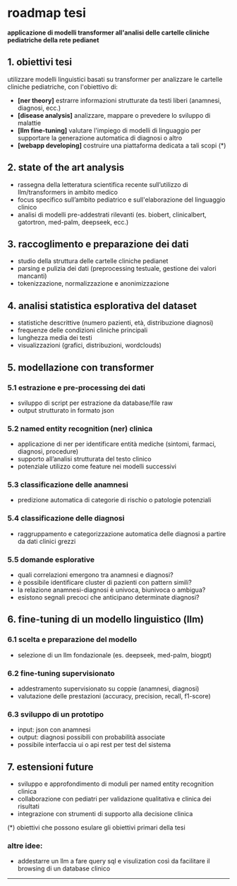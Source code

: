 # roadmap tesi  
**applicazione di modelli transformer all'analisi delle cartelle cliniche pediatriche della rete pedianet**

## 1. obiettivi tesi

utilizzare modelli linguistici basati su transformer per analizzare le cartelle cliniche pediatriche, con l'obiettivo di:

- **[ner theory]** estrarre informazioni strutturate da testi liberi (anamnesi, diagnosi, ecc.) 
- **[disease analysis]** analizzare, mappare o prevedere lo sviluppo di malattie
- **[llm fine-tuning]** valutare l'impiego di modelli di linguaggio per supportare la generazione automatica di diagnosi o altro
- **[webapp developing]** costruire una piattaforma dedicata a tali scopi (*)

## 2. state of the art analysis

- rassegna della letteratura scientifica recente sull’utilizzo di llm/transformers in ambito medico
- focus specifico sull’ambito pediatrico e sull'elaborazione del linguaggio clinico
- analisi di modelli pre-addestrati rilevanti (es. biobert, clinicalbert, gatortron, med-palm, deepseek, ecc.)

## 3. raccoglimento e preparazione dei dati

- studio della struttura delle cartelle cliniche pedianet
- parsing e pulizia dei dati (preprocessing testuale, gestione dei valori mancanti)
- tokenizzazione, normalizzazione e anonimizzazione

## 4. analisi statistica esplorativa del dataset

- statistiche descrittive (numero pazienti, età, distribuzione diagnosi)
- frequenze delle condizioni cliniche principali
- lunghezza media dei testi
- visualizzazioni (grafici, distribuzioni, wordclouds)

## 5. modellazione con transformer

### 5.1 estrazione e pre-processing dei dati

- sviluppo di script per estrazione da database/file raw
- output strutturato in formato json

### 5.2 named entity recognition (ner) clinica

- applicazione di ner per identificare entità mediche (sintomi, farmaci, diagnosi, procedure)
- supporto all’analisi strutturata del testo clinico
- potenziale utilizzo come feature nei modelli successivi

### 5.3 classificazione delle anamnesi

- predizione automatica di categorie di rischio o patologie potenziali

### 5.4 classificazione delle diagnosi

- raggruppamento e categorizzazione automatica delle diagnosi a partire da dati clinici grezzi

### 5.5 domande esplorative

- quali correlazioni emergono tra anamnesi e diagnosi?
- è possibile identificare cluster di pazienti con pattern simili?
- la relazione anamnesi-diagnosi è univoca, biunivoca o ambigua?
- esistono segnali precoci che anticipano determinate diagnosi?

## 6. fine-tuning di un modello linguistico (llm)

### 6.1 scelta e preparazione del modello

- selezione di un llm fondazionale (es. deepseek, med-palm, biogpt)

### 6.2 fine-tuning supervisionato

- addestramento supervisionato su coppie (anamnesi, diagnosi)
- valutazione delle prestazioni (accuracy, precision, recall, f1-score)

### 6.3 sviluppo di un prototipo

- input: json con anamnesi
- output: diagnosi possibili con probabilità associate
- possibile interfaccia ui o api rest per test del sistema

## 7. estensioni future

- sviluppo e approfondimento di moduli per named entity recognition clinica
- collaborazione con pediatri per validazione qualitativa e clinica dei risultati
- integrazione con strumenti di supporto alla decisione clinica

(*) obiettivi che possono esulare gli obiettivi primari della tesi


### altre idee:
- addestarre un llm a fare query sql e visulization così da facilitare il browsing di un database clinico

---



